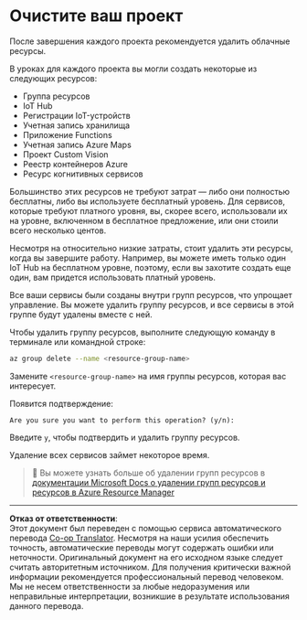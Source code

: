 <!--
CO_OP_TRANSLATOR_METADATA:
{
  "original_hash": "5a94fbab1ba737e9bd6cc6c64f114fa0",
  "translation_date": "2025-08-26T21:23:56+00:00",
  "source_file": "clean-up.md",
  "language_code": "ru"
}
-->
# Очистите ваш проект

После завершения каждого проекта рекомендуется удалить облачные ресурсы.

В уроках для каждого проекта вы могли создать некоторые из следующих ресурсов:

* Группа ресурсов
* IoT Hub
* Регистрации IoT-устройств
* Учетная запись хранилища
* Приложение Functions
* Учетная запись Azure Maps
* Проект Custom Vision
* Реестр контейнеров Azure
* Ресурс когнитивных сервисов

Большинство этих ресурсов не требуют затрат — либо они полностью бесплатны, либо вы используете бесплатный уровень. Для сервисов, которые требуют платного уровня, вы, скорее всего, использовали их на уровне, включенном в бесплатное предложение, или они стоили всего несколько центов.

Несмотря на относительно низкие затраты, стоит удалить эти ресурсы, когда вы завершите работу. Например, вы можете иметь только один IoT Hub на бесплатном уровне, поэтому, если вы захотите создать еще один, вам придется использовать платный уровень.

Все ваши сервисы были созданы внутри групп ресурсов, что упрощает управление. Вы можете удалить группу ресурсов, и все сервисы в этой группе будут удалены вместе с ней.

Чтобы удалить группу ресурсов, выполните следующую команду в терминале или командной строке:

```sh
az group delete --name <resource-group-name>
```

Замените `<resource-group-name>` на имя группы ресурсов, которая вас интересует.

Появится подтверждение:

```output
Are you sure you want to perform this operation? (y/n): 
```

Введите `y`, чтобы подтвердить и удалить группу ресурсов.

Удаление всех сервисов займет некоторое время.

> 💁 Вы можете узнать больше об удалении групп ресурсов в [документации Microsoft Docs о удалении групп ресурсов и ресурсов в Azure Resource Manager](https://docs.microsoft.com/azure/azure-resource-manager/management/delete-resource-group?WT.mc_id=academic-17441-jabenn&tabs=azure-cli)

---

**Отказ от ответственности**:  
Этот документ был переведен с помощью сервиса автоматического перевода [Co-op Translator](https://github.com/Azure/co-op-translator). Несмотря на наши усилия обеспечить точность, автоматические переводы могут содержать ошибки или неточности. Оригинальный документ на его исходном языке следует считать авторитетным источником. Для получения критически важной информации рекомендуется профессиональный перевод человеком. Мы не несем ответственности за любые недоразумения или неправильные интерпретации, возникшие в результате использования данного перевода.